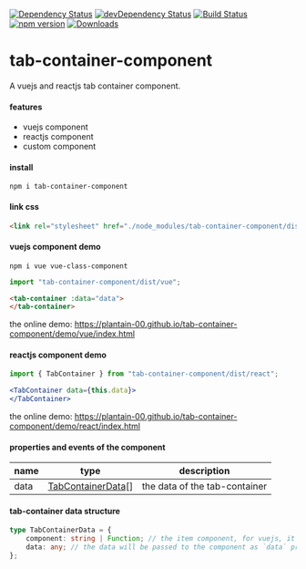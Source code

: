 [![Dependency Status](https://david-dm.org/plantain-00/tab-container-component.svg)](https://david-dm.org/plantain-00/tab-container-component)
[![devDependency Status](https://david-dm.org/plantain-00/tab-container-component/dev-status.svg)](https://david-dm.org/plantain-00/tab-container-component#info=devDependencies)
[![Build Status](https://travis-ci.org/plantain-00/tab-container-component.svg?branch=master)](https://travis-ci.org/plantain-00/tab-container-component)
[![npm version](https://badge.fury.io/js/tab-container-component.svg)](https://badge.fury.io/js/tab-container-component)
[![Downloads](https://img.shields.io/npm/dm/tab-container-component.svg)](https://www.npmjs.com/package/tab-container-component)

# tab-container-component
A vuejs and reactjs tab container component.

#### features

+ vuejs component
+ reactjs component
+ custom component

#### install

`npm i tab-container-component`

#### link css

```html
<link rel="stylesheet" href="./node_modules/tab-container-component/dist/tab-container.min.css" />
```

#### vuejs component demo

`npm i vue vue-class-component`

```ts
import "tab-container-component/dist/vue";
```

```html
<tab-container :data="data">
</tab-container>
```

the online demo: https://plantain-00.github.io/tab-container-component/demo/vue/index.html

#### reactjs component demo

```ts
import { TabContainer } from "tab-container-component/dist/react";
```

```jsx
<TabContainer data={this.data}>
</TabContainer>
```

the online demo: https://plantain-00.github.io/tab-container-component/demo/react/index.html

#### properties and events of the component

name | type | description
--- | --- | ---
data | [TabContainerData](#tab-container-data-structure)[] | the data of the tab-container

#### tab-container data structure

```ts
type TabContainerData = {
    component: string | Function; // the item component, for vuejs, it is the component name, for reactjs, it is the class object
    data: any; // the data will be passed to the component as `data` props
};
```
